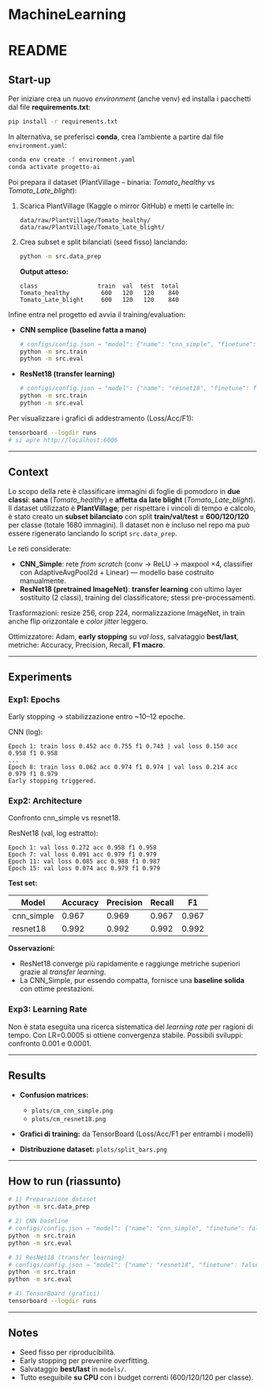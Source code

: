 # MachineLearning

# README

## Start-up

Per iniziare crea un nuovo *environment* (anche venv) ed installa i pacchetti dal file **requirements.txt**:

```bash
pip install -r requirements.txt
```

In alternativa, se preferisci **conda**, crea l’ambiente a partire dal file `environment.yaml`:

```bash
conda env create -f environment.yaml
conda activate progetto-ai
```

Poi prepara il dataset (PlantVillage – binaria: *Tomato\_healthy* vs *Tomato\_Late\_blight*):

1. Scarica PlantVillage (Kaggle o mirror GitHub) e metti le cartelle in:

   ```
   data/raw/PlantVillage/Tomato_healthy/
   data/raw/PlantVillage/Tomato_Late_blight/
   ```
2. Crea subset e split bilanciati (seed fisso) lanciando:

   ```bash
   python -m src.data_prep
   ```

   **Output atteso:**

   ```
   class                 train  val  test  total
   Tomato_healthy         600   120   120    840
   Tomato_Late_blight     600   120   120    840
   ```

Infine entra nel progetto ed avvia il training/evaluation:

* **CNN semplice (baseline fatta a mano)**

  ```bash
  # configs/config.json → "model": {"name": "cnn_simple", "finetune": false}
  python -m src.train
  python -m src.eval
  ```
* **ResNet18 (transfer learning)**

  ```bash
  # configs/config.json → "model": {"name": "resnet18", "finetune": false}
  python -m src.train
  python -m src.eval
  ```

Per visualizzare i grafici di addestramento (Loss/Acc/F1):

```bash
tensorboard --logdir runs
# si apre http://localhost:6006
```

---

## Context

Lo scopo della rete è classificare immagini di foglie di pomodoro in **due classi**: **sana** (*Tomato\_healthy*) e **affetta da late blight** (*Tomato\_Late\_blight*). Il dataset utilizzato è **PlantVillage**; per rispettare i vincoli di tempo e calcolo, è stato creato un **subset bilanciato** con split **train/val/test = 600/120/120** per classe (totale 1680 immagini). Il dataset non è incluso nel repo ma può essere rigenerato lanciando lo script `src.data_prep`.

Le reti considerate:

* **CNN\_Simple**: rete *from scratch* (conv → ReLU → maxpool ×4, classifier con AdaptiveAvgPool2d + Linear) — modello base costruito manualmente.
* **ResNet18 (pretrained ImageNet)**: **transfer learning** con ultimo layer sostituito (2 classi), training del classificatore; stessi pre-processamenti.

Trasformazioni: resize 256, crop 224, normalizzazione ImageNet, in train anche flip orizzontale e *color jitter* leggero.

Ottimizzatore: Adam, **early stopping** su *val loss*, salvataggio **best/last**, metriche: Accuracy, Precision, Recall, **F1 macro**.

---

## Experiments

### Exp1: Epochs

Early stopping → stabilizzazione entro \~10–12 epoche.

CNN (log):

```
Epoch 1: train loss 0.452 acc 0.755 f1 0.743 | val loss 0.150 acc 0.958 f1 0.958
...
Epoch 8: train loss 0.062 acc 0.974 f1 0.974 | val loss 0.214 acc 0.979 f1 0.979
Early stopping triggered.
```

### Exp2: Architecture

Confronto cnn\_simple vs resnet18.

ResNet18 (val, log estratto):

```
Epoch 1: val loss 0.272 acc 0.958 f1 0.958
Epoch 7: val loss 0.091 acc 0.979 f1 0.979
Epoch 11: val loss 0.085 acc 0.988 f1 0.987
Epoch 15: val loss 0.074 acc 0.979 f1 0.979
```

**Test set:**

| Model       | Accuracy | Precision | Recall | F1    |
| ----------- | -------- | --------- | ------ | ----- |
| cnn\_simple | 0.967    | 0.969     | 0.967  | 0.967 |
| resnet18    | 0.992    | 0.992     | 0.992  | 0.992 |

**Osservazioni:**

* ResNet18 converge più rapidamente e raggiunge metriche superiori grazie al *transfer learning*.
* La CNN\_Simple, pur essendo compatta, fornisce una **baseline solida** con ottime prestazioni.

### Exp3: Learning Rate

Non è stata eseguita una ricerca sistematica del *learning rate* per ragioni di tempo. Con LR=0.0005 si ottiene convergenza stabile. Possibili sviluppi: confronto 0.001 e 0.0001.

---

## Results

* **Confusion matrices:**

  * `plots/cm_cnn_simple.png`
  * `plots/cm_resnet18.png`
* **Grafici di training:** da TensorBoard (Loss/Acc/F1 per entrambi i modelli)
* **Distribuzione dataset:** `plots/split_bars.png`

---

## How to run (riassunto)

```bash
# 1) Preparazione dataset
python -m src.data_prep

# 2) CNN baseline
# configs/config.json → "model": {"name": "cnn_simple", "finetune": false}
python -m src.train
python -m src.eval

# 3) ResNet18 (transfer learning)
# configs/config.json → "model": {"name": "resnet18", "finetune": false}
python -m src.train
python -m src.eval

# 4) TensorBoard (grafici)
tensorboard --logdir runs
```

---

## Notes

* Seed fisso per riproducibilità.
* Early stopping per prevenire overfitting.
* Salvataggio **best/last** in `models/`.
* Tutto eseguibile **su CPU** con i budget correnti (600/120/120 per classe).




